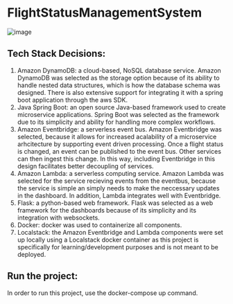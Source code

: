 # FlightStatusManagementSystem


![image](https://github.com/user-attachments/assets/71e44673-0461-4617-9b4d-6fe423fbbba7)


## Tech Stack Decisions:

1. Amazon DynamoDB: a cloud-based, NoSQL database service. Amazon DynamoDB was selected as the storage option because of its ability to handle nested data structures, which is how the database schema was designed. There is also extensive support for integrating it with a spring boot application through the aws SDK.
2. Java Spring Boot: an open source Java-based framework used to create microservice applications. Spring Boot was selected as the framework due to its simplicity and ability for handling more complex workflows.
3. Amazon Eventbridge: a serverless event bus. Amazon Eventbridge was selected, because it allows for increased acalability of a microservice arhcitecture by supporting event driven processing. Once a flight status is changed, an event can be published to the event bus. Other services can then ingest this change. In this way, including Eventbridge in this design facilitates better decoupling of services.
4. Amazon Lambda: a serverless computing service. Amazon Lambda was selected for the service recieving events from the eventbus, because the service is simple an simply needs to make the neccessary updates in the dashboard. In addition, Lambda integrates well with Eventbridge.
5. Flask: a python-based web framework. Flask was selected as a web framework for the dashboards because of its simplicity and its integration with websockets.
6. Docker: docker was used to containerize all components.
7. Localstack: the Amazon Eventbridge and Lambda components were set up locally using a Localstack docker container as this project is specifically for learning/development purposes and is not meant to be deployed.

## Run the project:

In order to run this project, use the docker-compose up command. 


